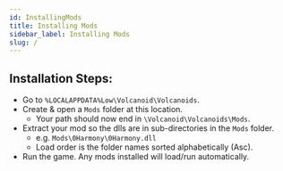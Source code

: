 ```yaml
---
id: InstallingMods
title: Installing Mods
sidebar_label: Installing Mods
slug: /
---
```


Installation Steps:
---

- Go to `%LOCALAPPDATA%Low\Volcanoid\Volcanoids`.
- Create & open a `Mods` folder at this location.
  - Your path should now end in `\Volcanoid\Volcanoids\Mods`.
- Extract your mod so the dlls are in sub-directories in the `Mods` folder.
  - e.g. `Mods\0Harmony\0Harmony.dll`
  - Load order is the folder names sorted alphabetically (Asc).
- Run the game. Any mods installed will load/run automatically.